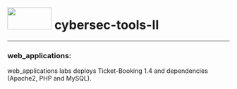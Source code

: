 # <img src="https://www.tamusa.edu/brandguide/jpeglogos/tamusa_final_logo_bw1.jpg" width="100" height="50"> cybersec-tools-II


---
### web_applications:

web_applications labs deploys Ticket-Booking 1.4 and dependencies (Apache2, PHP and MySQL).

